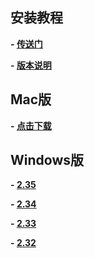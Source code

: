 ## 安装教程

**- [传送门](http://blog.csdn.net/daemonfg/article/details/78034432)**

**- [版本说明](https://github.com/DaemonFG/IntrotoPython-Think-Tank/blob/master/P2/chromedriver_notes.txt)**

## Mac版

**- [点击下载](https://github.com/DaemonFG/IntrotoPython-Think-Tank/raw/master/P2/chromedriver%20for%20mac.zip)**

## Windows版

**- [2.35](https://github.com/DaemonFG/IntrotoPython-Think-Tank/raw/master/P2/chromedriver2.35_win32%20.zip)**

**- [2.34](https://github.com/DaemonFG/IntrotoPython-Think-Tank/raw/master/P2/chromedriver2.34_win32%20.zip)**

**- [2.33](https://github.com/DaemonFG/IntrotoPython-Think-Tank/raw/master/P2/chromedriver2.33_win32%20.zip)**

**- [2.32](https://github.com/DaemonFG/IntrotoPython-Think-Tank/raw/master/P2/chromedriver2.32_win32.zip)**
